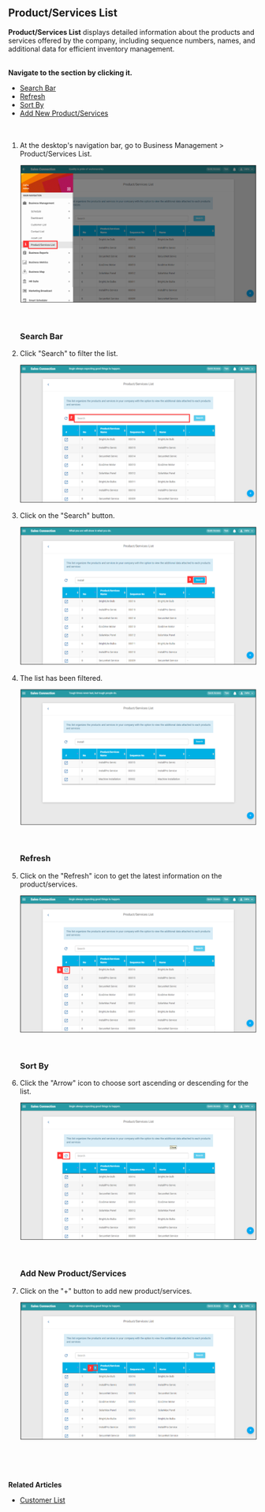 ## Product/Services List

**Product/Services List** displays detailed information about the products and services offered by the company, including sequence numbers, names, and additional data for efficient inventory management.<br><br>

**Navigate to the section by clicking it.**<br>

- [Search Bar](#section1)<br>
- [Refresh](#section2)<br>
- [Sort By](#section3)<br>
- [Add New Product/Services](#section4)
<br><br><br>

1. At the desktop's navigation bar, go to Business Management > Product/Services List.

   <p align="center">
     <img src="img2/Product_Services_List_Step_1.png" alt="Product/Services List Step 1">
   </p>
   <br>

   <a id="section1"></a>

   ### Search Bar

2. Click "Search" to filter the list.

   <p align="center">
     <img src="img2/Product_Services_List_Step_2.png" alt="Product/Services List Step 2">
   </p>

3. Click on the "Search" button.

   <p align="center">
     <img src="img2/Product_Services_List_Step_3.png" alt="Product/Services List Step 3">
   </p>

4. The list has been filtered.

   <p align="center">
     <img src="img2/Product_Services_List_Step_4.png" alt="Product/Services List Step 4">
   </p>
   <br>

   <a id="section2"></a>

   ### Refresh

5. Click on the "Refresh" icon to get the latest information on the product/services.

   <p align="center">
     <img src="img2/Product_Services_List_Step_5.png" alt="Product/Services List Step 1">
   </p>
   <br>

   <a id="section3"></a>

   ### Sort By

6. Click the "Arrow" icon to choose sort ascending or descending for the list.

   <p align="center">
     <img src="img2/Product_Services_List_Step_6.png" alt="Product/Services List Step 6">
   </p>
   <br>

   <a id="section4"></a>

   ### Add New Product/Services

7. Click on the "+" button to add new product/services.

   <p align="center">
     <img src="img2/Product_Services_List_Step_7.png" alt="Product/Services List Step 7">
   </p>
<br><br><br>

**Related Articles**
- [Customer List](Customer_List.md)
